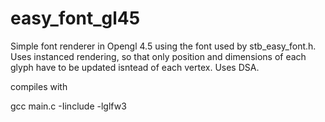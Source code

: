 # easy_font_gl45

Simple font renderer in Opengl 4.5 using the font used by stb_easy_font.h. Uses instanced rendering, so that only position and dimensions of each glyph have to be updated isntead of each vertex. Uses DSA. 


compiles with

gcc main.c -Iinclude -lglfw3
